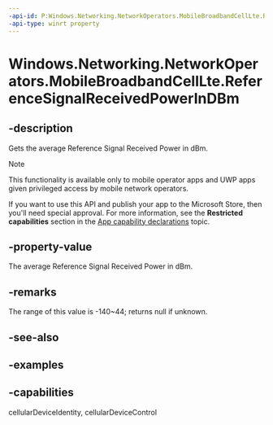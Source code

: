 ```yaml
---
-api-id: P:Windows.Networking.NetworkOperators.MobileBroadbandCellLte.ReferenceSignalReceivedPowerInDBm
-api-type: winrt property
---
```


<!-- Property syntax.
public IReference<double> ReferenceSignalReceivedPowerInDBm { get; }
-->

# Windows.Networking.NetworkOperators.MobileBroadbandCellLte.ReferenceSignalReceivedPowerInDBm

## -description
Gets the average Reference Signal Received Power in dBm.

> [!NOTE]
> This functionality is available only to mobile operator apps and UWP apps given privileged access by mobile network operators.
> 
> If you want to use this API and publish your app to the Microsoft Store, then you'll need special approval. For more information, see the **Restricted capabilities** section in the [App capability declarations](/windows/uwp/packaging/app-capability-declarations#restricted-capabilities) topic. 

## -property-value
The average Reference Signal Received Power in dBm.

## -remarks
The range of this value is -140~44; returns null if unknown.

## -see-also

## -examples


## -capabilities
cellularDeviceIdentity, cellularDeviceControl
